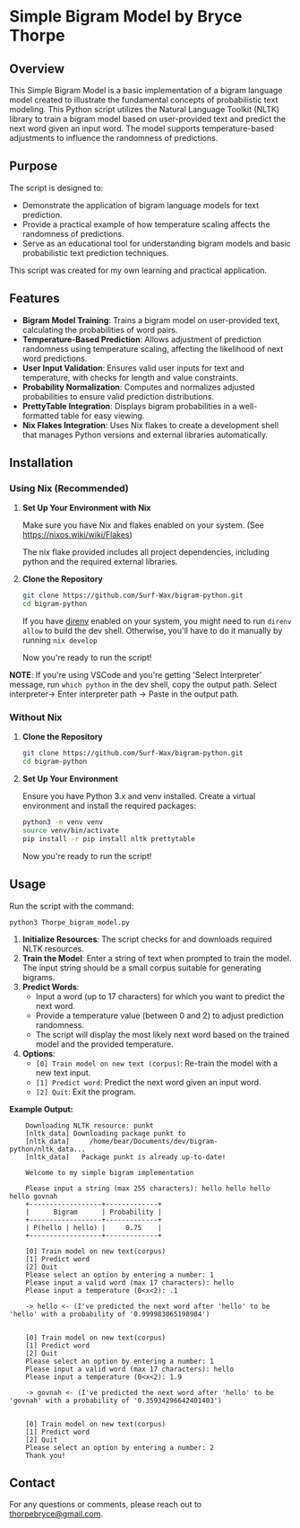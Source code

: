 # Simple Bigram Model by Bryce Thorpe

## Overview

This Simple Bigram Model is a basic implementation of a bigram language model created to illustrate the fundamental concepts of probabilistic text modeling. This Python script utilizes the Natural Language Toolkit (NLTK) library to train a bigram model based on user-provided text and predict the next word given an input word. The model supports temperature-based adjustments to influence the randomness of predictions.

## Purpose

The script is designed to:
- Demonstrate the application of bigram language models for text prediction.
- Provide a practical example of how temperature scaling affects the randomness of predictions.
- Serve as an educational tool for understanding bigram models and basic probabilistic text prediction techniques.

This script was created for my own learning and practical application.

## Features

- **Bigram Model Training**: Trains a bigram model on user-provided text, calculating the probabilities of word pairs.
- **Temperature-Based Prediction**: Allows adjustment of prediction randomness using temperature scaling, affecting the likelihood of next word predictions.
- **User Input Validation**: Ensures valid user inputs for text and temperature, with checks for length and value constraints.
- **Probability Normalization**: Computes and normalizes adjusted probabilities to ensure valid prediction distributions.
- **PrettyTable Integration**: Displays bigram probabilities in a well-formatted table for easy viewing.
- **Nix Flakes Integration**: Uses Nix flakes to create a development shell that manages Python versions and external libraries automatically.

## Installation

### Using Nix (Recommended)

1. **Set Up Your Environment with Nix**

   Make sure you have Nix and flakes enabled on your system. (See https://nixos.wiki/wiki/Flakes)
   
   The nix flake provided includes all project dependencies, including python and the required external libraries.

   

3. **Clone the Repository**

   ```bash
   git clone https://github.com/Surf-Wax/bigram-python.git
   cd bigram-python
   ```

   If you have [direnv](https://github.com/nix-community/nix-direnv) enabled on your system, you might need to run ```direnv allow``` to build the dev shell.
   Otherwise, you'll have to do it manually by running ```nix develop```

   Now you're ready to run the script!

  **NOTE**: If you're using VSCode and you're getting 'Select Interpreter' message, run `which python` in the dev shell, copy the output path. Select interpreter-> Enter interpreter path -> Paste in the output path. 

### Without Nix

1. **Clone the Repository**

   ```bash
   git clone https://github.com/Surf-Wax/bigram-python.git
   cd bigram-python
   ```

2. **Set Up Your Environment**

   Ensure you have Python 3.x and venv installed. Create a virtual environment and install the required packages:

   ```bash
   python3 -m venv venv
   source venv/bin/activate
   pip install -r pip install nltk prettytable
   ```
   
   Now you're ready to run the script!

## Usage

Run the script with the command:
```
python3 Thorpe_bigram_model.py
```

1. **Initialize Resources**: The script checks for and downloads required NLTK resources.
2. **Train the Model**: Enter a string of text when prompted to train the model. The input string should be a small corpus suitable for generating bigrams. 
3. **Predict Words**:
    - Input a word (up to 17 characters) for which you want to predict the next word.
    - Provide a temperature value (between 0 and 2) to adjust prediction randomness.
    - The script will display the most likely next word based on the trained model and the provided temperature.
4. **Options**:
    - `[0] Train model on new text (corpus)`: Re-train the model with a new text input.
    - `[1] Predict word`: Predict the next word given an input word.
    - `[2] Quit`: Exit the program.

**Example Output:**
```
    Downloading NLTK resource: punkt
    [nltk_data] Downloading package punkt to
    [nltk_data]     /home/bear/Documents/dev/bigram-python/nltk_data...
    [nltk_data]   Package punkt is already up-to-date!
    
    Welcome to my simple bigram implementation
    
    Please input a string (max 255 characters): hello hello hello hello govnah
    +------------------+-------------+
    |      Bigram      | Probability |
    +------------------+-------------+
    | P(hello | hello) |     0.75    |
    +------------------+-------------+
    
    [0] Train model on new text(corpus)
    [1] Predict word
    [2] Quit
    Please select an option by entering a number: 1
    Please input a valid word (max 17 characters): hello
    Please input a temperature (0<x<2): .1
    
    -> hello <- (I've predicted the next word after 'hello' to be 'hello' with a probability of '0.999983065198984')
    
    
    [0] Train model on new text(corpus)
    [1] Predict word
    [2] Quit
    Please select an option by entering a number: 1
    Please input a valid word (max 17 characters): hello
    Please input a temperature (0<x<2): 1.9
    
    -> govnah <- (I've predicted the next word after 'hello' to be 'govnah' with a probability of '0.35934296642401403')
    
    
    [0] Train model on new text(corpus)
    [1] Predict word
    [2] Quit
    Please select an option by entering a number: 2
    Thank you!
```

## Contact
   For any questions or comments, please reach out to thorpebryce@gmail.com.

